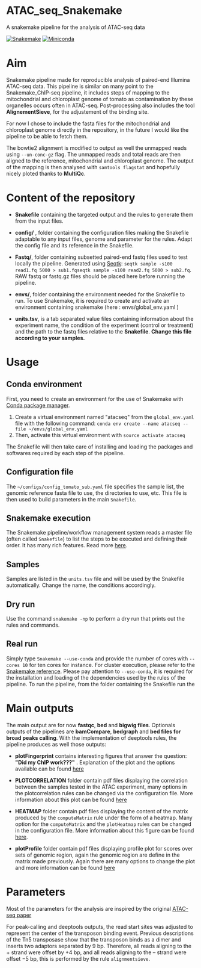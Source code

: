 # ATAC_seq_Snakemake
A snakemake pipeline for the analysis of ATAC-seq data

[![Snakemake](https://img.shields.io/badge/snakemake-≥5.2.0-brightgreen.svg)](https://snakemake.bitbucket.io)
[![Miniconda](https://img.shields.io/badge/miniconda-blue.svg)](https://conda.io/miniconda)

# Aim

Snakemake pipeline made for reproducible analysis of paired-end Illumina ATAC-seq data. This pipeline is similar on many point to the Snakemake_ChIP-seq pipeline, it includes steps of mapping to the mitochondrial and chloroplast genome of tomato as contamination by these organelles occurs often in ATAC-seq.
Post-processing also includes the tool **AlignementSieve**, for the adjustement of the binding site.


For now I chose to include the fasta files for the mitochondrial and chloroplast genome directly in the repository, in the future I would like the pipeline to be able to fetch them.


The bowtie2 alignment is modified to output as well the unmapped reads using `--un-conc-gz` flag. The unmapped reads and total reads are then aligned to the reference, mitochondrial and chloroplast genome. The output of the mapping is then analysed with `samtools flagstat` and hopefully nicely ploted thanks to **MultiQc**.


# Content of the repository

- **Snakefile** containing the targeted output and the rules to generate them from the input files.

- **config/** , folder containing the configuration files making the Snakefile adaptable to any input files, genome and parameter for the rules. Adapt the config file and its reference in the Snakefile.

- **Fastq/**, folder containing subsetted paired-end fastq files used to test locally the pipeline. Generated using [Seqtk](https://github.com/lh3/seqtk): `seqtk sample -s100 read1.fq 5000 > sub1.fqseqtk sample -s100 read2.fq 5000 > sub2.fq`. RAW fastq or fastq.gz files should be placed here before running the pipeline.

- **envs/**, folder containing the environment needed for the Snakefile to run. To use Snakemake, it is required to create and activate an environment containing snakemake (here : envs/global_env.yaml )

- **units.tsv**, is a tab separated value files containing information about the experiment name, the condition of the experiment (control or treatment) and the path to the fastq files relative to the **Snakefile**. **Change this file according to your samples.**


# Usage

## Conda environment

First, you need to create an environment for the use of Snakemake with [Conda package manager](https://conda.io/docs/using/envs.html).
1. Create a virtual environment named "atacseq" from the `global_env.yaml` file with the following command: `conda env create --name atacseq --file ~/envs/global_env.yaml`
2. Then, activate this virtual environment with `source activate atacseq`

The Snakefile will then take care of installing and loading the packages and softwares required by each step of the pipeline.

## Configuration file
The `~/configs/config_tomato_sub.yaml` file specifies the sample list, the genomic reference fasta file to use, the directories to use, etc. This file is then used to build parameters in the main `Snakefile`.

## Snakemake execution
The Snakemake pipeline/workflow management system reads a master file (often called `Snakefile`) to list the steps to be executed and defining their order.
It has many rich features. Read more [here](https://snakemake.readthedocs.io/en/stable/).

## Samples
Samples are listed in the `units.tsv` file and will be used by the Snakefile automatically. Change the name, the conditions accordingly.

## Dry run
Use the command `snakemake -np` to perform a dry run that prints out the rules and commands.

## Real run
Simply type `Snakemake --use-conda` and provide the number of cores with `--cores 10` for ten cores for instance.
For cluster execution, please refer to the [Snakemake reference](https://snakemake.readthedocs.io/en/stable/executable.html#cluster-execution).
Please pay attention to `--use-conda`, it is required for the installation and loading of the dependencies used by the rules of the pipeline.
To run the pipeline, from the folder containing the Snakefile run the

# Main outputs
The main output are for now  **fastqc**, **bed** and **bigwig files**. Optionals outputs of the pipelines are **bamCompare**, **bedgraph** and **bed files for broad peaks calling**.
With the implementation of deeptools rules, the pipeline produces as well those outputs:

- **plotFingerprint** contains interesting figures that answer the question: **"Did my ChIP work???"** . Explanation of the plot and the options available can be found [here](https://deeptools.readthedocs.io/en/develop/content/tools/plotFingerprint.html)

- **PLOTCORRELATION** folder contain pdf files displaying the correlation between the samples tested in the ATAC experiment, many options in the plotcorrelation rules can be changed via the configuration file. More information about this plot can be found [here](https://deeptools.readthedocs.io/en/develop/content/tools/plotCorrelation.html)

- **HEATMAP** folder contain pdf files displaying the content of the matrix produced by the `computeMatrix` rule under the form of a heatmap. Many option for the `computeMatrix` and the `plotHeatmap` rules can be changed in the configuration file. More information about this figure can be found [here](https://deeptools.readthedocs.io/en/develop/content/tools/plotHeatmap.html).

- **plotProfile** folder contain pdf files displaying profile plot for scores over sets of genomic region, again the genomic region are define in the matrix made previously. Again there are many options to change the plot and more information can be found [here](https://deeptools.readthedocs.io/en/develop/content/tools/plotProfile.html)

# Parameters

Most of the parameters for the analysis are inspired by the original [ATAC-seq paper](https://www.nature.com/articles/nmeth.2688#methods)

For peak-calling and deeptools outputs, the read start sites was adjusted to represent the center of the transposon binding event.
Previous descriptions of the Tn5 transposase show that the transposon binds as a dimer and inserts two adaptors separated by 9 bp. Therefore, all reads aligning to the + strand were offset by +4 bp, and all reads aligning to the – strand were offset −5 bp, this is performed by the rule `alignmentsieve`.


